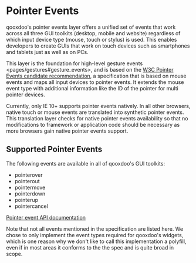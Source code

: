 Pointer Events
==============

qooxdoo's pointer events layer offers a unified set of events that work across all three GUI toolkits (desktop, mobile and website) regardless of which input device type (mouse, touch or stylus) is used. This enables developers to create GUIs that work on touch devices such as smartphones and tablets just as well as on PCs.

This layer is the foundation for high-level gesture events \<pages/gestures\#gesture\_events\>, and is based on the [W3C Pointer Events candidate recommendation](http://www.w3.org/TR/pointerevents/), a specification that is based on mouse events and maps all input devices to pointer events. It extends the mouse event type with additional information like the ID of the pointer for multi pointer devices.

Currently, only IE 10+ supports pointer events natively. In all other browsers, native touch or mouse events are translated into synthetic pointer events. This translation layer checks for native pointer events availability so that no modifications to framework or application code should be necessary as more browsers gain native pointer events support.

Supported Pointer Events
------------------------

The following events are available in all of qooxdoo's GUI toolkits:

-   pointerover
-   pointerout
-   pointermove
-   pointerdown
-   pointerup
-   pointercancel

[Pointer event API documentation](../../apps/apiviewer/index.html#qx.event.type.Pointer)

Note that not all events mentioned in the specification are listed here. We chose to only implement the event types required for qooxdoo's widgets, which is one reason why we don't like to call this implementation a polyfill, even if in most areas it conforms to the the spec and is quite broad in scope.
